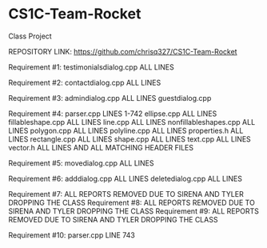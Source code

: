 # CS1C-Team-Rocket
Class Project

REPOSITORY LINK:
https://github.com/chrisq327/CS1C-Team-Rocket

Requirement #1:
testimonialsdialog.cpp  ALL LINES

Requirement #2:
contactdialog.cpp ALL LINES

Requirement #3:
admindialog.cpp ALL LINES
guestdialog.cpp

Requirement #4:
parser.cpp  LINES 1-742
ellipse.cpp ALL LINES
fillableshape.cpp	ALL LINES
line.cpp ALL LINES
nonfillableshapes.cpp ALL LINES
polygon.cpp ALL LINES
polyline.cpp ALL LINES
properties.h ALL LINES
rectangle.cpp ALL LINES 
shape.cpp ALL LINES
text.cpp ALL LINES
vector.h ALL LINES
AND ALL MATCHING HEADER FILES

Requirement #5:
movedialog.cpp ALL LINES

Requirement #6:
adddialog.cpp ALL LINES
deletedialog.cpp ALL LINES

Requirement #7: ALL REPORTS REMOVED DUE TO SIRENA AND TYLER DROPPING THE CLASS
Requirement #8: ALL REPORTS REMOVED DUE TO SIRENA AND TYLER DROPPING THE CLASS
Requirement #9: ALL REPORTS REMOVED DUE TO SIRENA AND TYLER DROPPING THE CLASS

Requirement #10:
parser.cpp LINE 743
